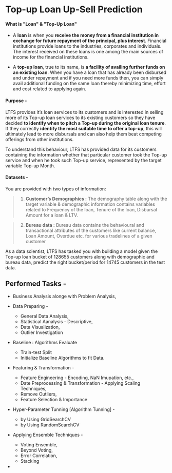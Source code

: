 # Top-up Loan Up-Sell Prediction

#### What is "**Loan**" & "**Top-Up Loan**"
  - A **loan** is when you **receive the money from a financial institution in exchange for future repayment of the principal, plus interest**. Financial institutions provide loans to the industries, corporates and individuals. The interest received on these loans is one among the main sources of income for the financial institutions.

  - A **top-up loan**, true to its name, is **a facility of availing further funds on an existing loan**. When you have a loan that has already been disbursed and under repayment and if you need more funds then, you can simply avail additional funding on the same loan thereby minimizing time, effort and cost related to applying again.

#### Purpose -


LTFS provides it’s loan services to its customers and is interested in selling more of its Top-up loan services to its existing customers so they have decided **to identify when to pitch a Top-up during the original loan tenure**.  If they correctly **identify the most suitable time to offer a top-up**, this will ultimately lead to more disbursals and can also help them beat competing offerings from other institutions.


To understand this behaviour, LTFS has provided data for its customers containing the information whether that particular customer took the Top-up service and when he took such Top-up service, represented by the target variable Top-up Month.


#### Datasets -
You are provided with two types of information: 

  > 1. **Customer’s Demographics :** The demography table along with the target variable & demographic information contains variables related to Frequency of the loan, Tenure of the loan, Disbursal Amount for a loan & LTV.


  > 2. **Bureau data :**  Bureau data contains the behavioural and transactional attributes of the customers like current balance, Loan Amount, Overdue etc. for various tradelines of a given customer


As a data scientist, LTFS  has tasked you with building a model given the Top-up loan bucket of 128655 customers along with demographic and bureau data, predict the right bucket/period for 14745 customers in the test data.


## Performed Tasks -

- Business Analysis alonge with Problem Analysis,

- Data Preparing - 
  - General Data Analysis,
  - Statistical Aanalysis - Descriptive,
  - Data Visualization,
  - Outlier Investigation

- Baseline : Algorithms Evaluate
  - Train-test Split
  - Initialize Baseline Algorithms to fit Data.
    
- Featuring & Transformation -
  - Feature Engineering - Encoding, NaN Imupation, etc.,  
  - Date Preprocessing & Transformation - Applying Scaling Techniques,
  - Remove Outliers,
  - Feature Selection & Importance
  
- Hyper-Parameter Tunning [Algorithm Tunning] -
  - by Using GridSearchCV
  - by Using RandomSearchCV
  
- Applying Ensemble Techniques -
  - Voting Ensemble,
  - Beyond Voting,
  - Error Correlation,
  - Stacking
- 
